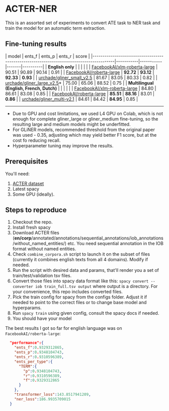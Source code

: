 # ACTER-NER

This is an assorted set of experiments to convert ATE task to NER task and train the model for an automatic term extraction.

## Fine-tuning results


[//]: # (model, language, ents_f, ents_p, ents_r, score)

[//]: # (xlm-roberta-large, en+fr+nl, 84.80, 86.61, 83.08, 0.85)

[//]: # (xlm-roberta-large, en, 90.51, 90.89, 90.14, 0.91)

[//]: # (roberta-large, en+fr+nl, 85.51, 88.16, 83.01, 0.86)

[//]: # (roberta-large, en, 92.72, 93.12, 92.33, 0.93)
| model                                                                                   | ents_f    | ents_p    | ents_r | score    |
|-----------------------------------------------------------------------------------------|-----------|-----------|-------|----------|
| **English only**                                                                        |           |           |       |          |
| [FacebookAI/xlm-roberta-large](https://huggingface.co/FacebookAI/xlm-roberta-large)     | 90.51     | 90.89     | 90.14 | 0.91     |
| [FacebookAI/roberta-large](https://huggingface.co/FacebookAI/roberta-large)             | **92.72** | **93.12** | **92.33** | **0.93** |
| [urchade/gliner_small_v2.5](https://huggingface.co/gliner-community/gliner_small-v2.5)  | 81.67     | 83.05     | 80.33 | 0.82     |
| [urchade/gliner_large_v2.5](https://huggingface.co/gliner-community/gliner_large-v2.5)* | 75.00     | 65.06     | 88.52 | 0.75     |
| **Multilingual (English, French, Dutch)**                                               |           |           |       |          |
| [FacebookAI/xlm-roberta-large](https://huggingface.co/FacebookAI/xlm-roberta-large)     | 84.80     | 86.61     | 83.08 | 0.85     |
| [FacebookAI/roberta-large](https://huggingface.co/FacebookAI/roberta-large)             | **85.51** | **88.16** | 83.01 | **0.86** |
| [urchade/gliner_multi-v2.1](https://huggingface.co/urchade/gliner_multi-v2.1)           | 84.61     | 84.42     | **84.95** | 0.85     |

---
- Due to GPU and cost limitations, we used L4 GPU on Colab, which is not enough for complete gliner_large or gliner_medium fine-tuning, so the resulting large and medium models might be underfitted.
- For GLiNER models, recommended threshold from the original paper was used - 0.35, adjusting which may yield better F1 score, but at the cost fo reducing recall.
- Hyperparameter tuning may improve the results.

## Prerequisites
You'll need:
1. [ACTER dataset](https://github.com/AylaRT/ACTER/tree/master)
2. Latest spacy
3. Some GPU (ideally).

## Steps to reproduce
1. Checkout the repo.
2. Install fresh spacy
3. Download ACTER files (**en/corp**/annotated/annotations/sequential_annotations/iob_annotations/without_named_entities/) etc. You need sequential annotation in the IOB format without named entities.
4. Check `combine_corpora.sh` script to launch it on the subset of files (currently it combines english texts from all 4 domains). Modify if needed.
5. Run the script with desired data and params, that'll render you a set of train/test/validation tsv files.
6. Convert those files into spacy data format like this: `spacy convert --converter iob train_full.tsv output` where output is a directory. For your convenience, this repo includes converted files.
7. Pick the train config for spacy from the configs folder. Adjust it if needed to point to the correct files or to change base model and hyperparams.
8. Run `spacy train` using given config, consult the spacy docs if needed.
9. You should have your model

The best results I got so far for english language was on `FacebookAI/roberta-large`:

``` JSON
  "performance":{
    "ents_f":0.9329312865,
    "ents_p":0.9348104743,
    "ents_r":0.9310596389,
    "ents_per_type":{
      "TERM":{
        "p":0.9348104743,
        "r":0.9310596389,
        "f":0.9329312865
      }
    },
    "transformer_loss":143.8517941209,
    "ner_loss":186.9935709015
  }
```
